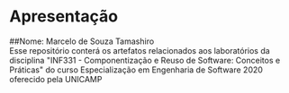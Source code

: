 # Apresentação

##Nome: Marcelo de Souza Tamashiro<br>
Esse repositório conterá os artefatos relacionados aos laboratórios da disciplina "INF331 - Componentização e Reuso de Software: Conceitos e Práticas" do curso Especialização em Engenharia de Software 2020 oferecido pela UNICAMP

